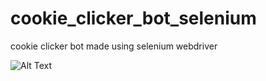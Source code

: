 # cookie_clicker_bot_selenium
cookie clicker bot made using selenium webdriver

![Alt Text](https://gyazo.com/7668671c562ebbd5aad96ebf163726a8)


